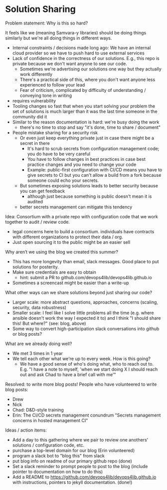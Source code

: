 # Solution Sharing

Problem statement: Why is this so hard?

It feels like we (meaning Samvara-y libraries) should be doing things similarly but we're all doing things in different ways.
* Internal constraints / decisions made long ago: We have an internal cloud provider so we have to push hard to use external services
* Lack of confidence in the correctness of our solutions. E.g., this repo is private because we don't want anyone to see our code.
  * Sometimes we're advertising our solutions one way but they actually work differently
  * There's a practical side of this, where you don't want anyone less experienced to follow your lead
  * Fear of criticism, complicated by difficulty of understanding / conveying tone in writing
* requires vulnerability
* Tooling changes so fast that when you start solving your problem the set of solutions is much larger than it was the last time someone in the community did it
* Similar to the reason documentation is hard: we're busy doing the work
  * there's no time to stop and say "it's done, time to share / document"
* People mistake sharing for a security risk
  * Or even just keep everything private just in case there might be a secret in there
    * It's hard to scrub secrets from configuration management code; you do have to be very careful
    * You have to follow changes in best practices in case best practice changes and you need to change your code
    * Example: public-first configuration with CI/CD means you have to give secrets to CI but you can't allow a build from a fork because someone could echo your secrets.
  * But sometimes exposing solutions leads to better security because you can get feedback
    * although just because something is public doesn't mean it is audited
  * better secrets management can mitigate this tendency

Idea: Consortium with a private repo with configuration code that we work together to audit / review code.
* legal concerns here to build a consortium. individuals have contracts with different organizations to protect their data / org.
* Just open sourcing it to the public might be an easier sell

Why aren’t we using the blog we created this summer?
* This has more longevity than email, slack messages. Good place to put solutions for posterity.
* Make sure credentials are easy to obtain
  * hint: submit a PR to github.com/devops4lib/devops4lib.github.io
* Sometimes a screencast might be easier than a write-up

What other ways can we share solutions beyond just sharing our code?
* Larger scale: more abstract questions, approaches, concerns (scaling, security, data robustness)
* Smaller scale: I feel like I solve little problems all the time (e.g. where ansible doesn't work the way I expected it to) and I think "I should share this! But where?" (see: blog, above)
* Some way to convert high-participation slack conversations into github or blog posts?

What are we already doing well?
* We met 3 times in 1 year
* We tell each other what we're up to every week. How is this going?
  * We have a good sense of who's doing what, who to reach out to. E.g. "I have a note to myself, 'when we start doing X I should reach out and ask Chad to have a brief call with me'"

Resolved: to write more blog posts! People who have volunteered to write blog posts:
* Drew
* Nick
* Chad: D&D-style training
* Erin: The CI/CD secrets management conundrum "Secrets management concerns in hosted management CI"

Ideas / action items:
* Add a day to this gathering where we pair to review one anothers' solutions / configuration code, etc.
* purchase a top-level domain for our blog (Erin volunteered)
* program a slack bot to "blog this" from slack
* put blog info on readme of our primary github repo (done)
* Set a slack reminder to prompt people to post to the blog (include pointer to documentation on how to do this)
* Add a README to https://github.com/devops4lib/devops4lib.github.io with instructions, pointers to jekyll documentation. (done!)

